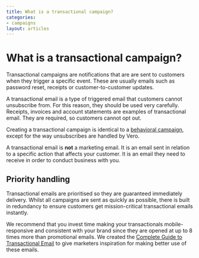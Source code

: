 ```yaml
---
title: What is a transactional campaign?
categories:
- campaigns
layout: articles
---
```


# What is a transactional campaign?

Transactional campaigns are notifications that are are sent to customers when they trigger a specific event. These are usually emails such as password reset, receipts or customer-to-customer updates.

A transactional email is a type of triggered email that customers cannot unsubscribe from. For this reason, they should be used very carefully. Receipts, invoices and account statements are examples of transactional email. They are required, so customers cannot opt out.

Creating a transactional campaign is identical to a [behavioral campaign](/articles/what-is-a-behavioral-campaign.html), except for the way unsubscribes are handled by Vero.

A transactional email is **not** a marketing email. It is an email sent in relation to a specific action that affects your customer. It is an email they need to receive in order to conduct business with you.

## Priority handling

Transactional emails are prioritised so they are guaranteed immediately delivery. Whilst all campaigns are sent as quickly as possible, there is built in redundancy to ensure customers get mission-critical transactional emails instantly.

We recommend that you invest time making your transactionals mobile-responsive and consistent with your brand since they are opened at up to 8 times more than promotional emails. We created the [Complete Guide to Transactional Email](http://blog.getvero.com/guides/the-complete-guide-to-transactional-email/) to give marketers inspiration for making better use of these emails.